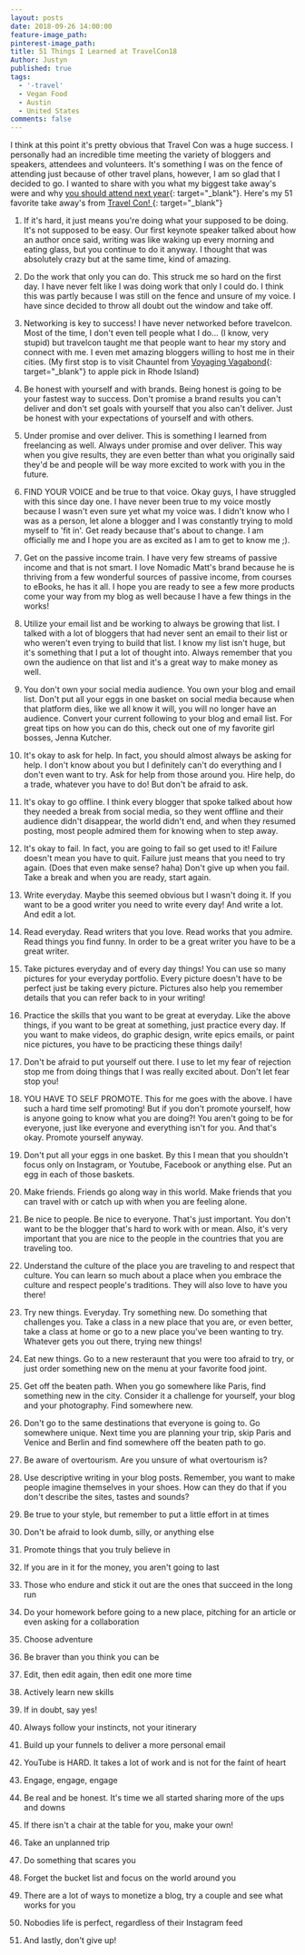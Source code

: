 ```yaml
---
layout: posts
date: 2018-09-26 14:00:00
feature-image_path:
pinterest-image_path:
title: 51 Things I Learned at TravelCon18
Author: Justyn
published: true
tags:
  - '-travel'
  - Vegan Food
  - Austin
  - United States
comments: false
---
```


I think at this point it's pretty obvious that Travel Con was a huge success. I personally had an incredible time meeting the variety of bloggers and speakers, attendees and volunteers. It's something I was on the fence of attending just because of other travel plans, however, I am so glad that I decided to go. I wanted to share with you what my biggest take away's were and why [you should attend next year](https://travelcon.org/){: target="_blank"}. Here's my 51 favorite take away's from [Travel Con!&nbsp;](https://travelcon.org/){: target="_blank"}

1. If it's hard, it just means you're doing what your supposed to be doing. It's not supposed to be easy. Our first keynote speaker talked about how an author once said, writing was like waking up every morning and eating glass, but you continue to do it anyway. I thought that was absolutely crazy but at the same time, kind of amazing.

2. Do the work that only you can do. This struck me so hard on the first day. I have never felt like I was doing work that only I could do. I think this was partly because I was still on the fence and unsure of my voice. I have since decided to throw all doubt out the window and take off.&nbsp;

3. Networking is key to success! I have never networked before travelcon. Most of the time, I don't even tell people what I do... (I know, very stupid) but travelcon taught me that people want to hear my story and connect with me. I even met amazing bloggers willing to host me in their cities. (My first stop is to visit Chauntel from [Voyaging Vagabond](https://voyagingvagabond.com/){: target="_blank"} to apple pick in Rhode Island)

4. Be honest with yourself and with brands. Being honest is going to be your fastest way to success. Don't promise a brand results you can't deliver and don't set goals with yourself that you also can't deliver. Just be honest with your expectations of yourself and with others.&nbsp;

5. Under promise and over deliver. This is something I learned from freelancing as well. Always under promise and over deliver. This way when you give results, they are even better than what you originally said they'd be and people will be way more excited to work with you in the future.&nbsp;

6. FIND YOUR VOICE and be true to that voice. Okay guys, I have struggled with this since day one. I have never been true to my voice mostly because I wasn't even sure yet what my voice was. I didn't know who I was as a person, let alone a blogger and I was constantly trying to mold myself to 'fit in'. Get ready because that's about to change. I am officially me and I hope you are as excited as I am to get to know me ;).

7. Get on the passive income train. I have very few streams of passive income and that is not smart. I love Nomadic Matt's brand because he is thriving from a few wonderful sources of passive income, from courses to eBooks, he has it all. I hope you are ready to see a few more products come your way from my blog as well because I have a few things in the works!&nbsp;

8. Utilize your email list and be working to always be growing that list. I talked with a lot of bloggers that had never sent an email to their list or who weren't even trying to build that list. I know my list isn't huge, but it's something that I put a lot of thought into. Always remember that you own the audience on that list and it's a great way to make money as well.&nbsp;

9. You don't own your social media audience. You own your blog and email list. Don't put all your eggs in one basket on social media because when that platform dies, like we all know it will, you will no longer have an audience. Convert your current following to your blog and email list. For great tips on how you can do this, check out one of my favorite girl bosses, Jenna Kutcher.&nbsp;

10. It's okay to ask for help. In fact, you should almost always be asking for help. I don't know about you but I definitely can't do everything and I don't even want to try. Ask for help from those around you. Hire help, do a trade, whatever you have to do! But don't be afraid to ask.&nbsp;

11. It's okay to go offline. I think every blogger that spoke talked about how they needed a break from social media, so they went offline and their audience didn't disappear, the world didn't end, and when they resumed posting, most people admired them for knowing when to step away.

12. It's okay to fail. In fact, you are going to fail so get used to it! Failure doesn't mean you have to quit. Failure just means that you need to try again. (Does that even make sense? haha) Don't give up when you fail. Take a break and when you are ready, start again.&nbsp;

13. Write everyday. Maybe this seemed obvious but I wasn't doing it. If you want to be a good writer you need to write every day! And write a lot. And edit a lot.&nbsp;

14. Read everyday. Read writers that you love. Read works that you admire. Read things you find funny. In order to be a great writer you have to be a great writer.&nbsp;&nbsp;

15. Take pictures everyday and of every day things! You can use so many pictures for your everyday portfolio. Every picture doesn't have to be perfect just be taking every picture. Pictures also help you remember details that you can refer back to in your writing!&nbsp;

16. Practice the skills that you want to be great at everyday. Like the above things, if you want to be great at something, just practice every day. If you want to make videos, do graphic design, write epics emails, or paint nice pictures, you have to be practicing these things daily!&nbsp;

17. Don't be afraid to put yourself out there. I use to let my fear of rejection stop me from doing things that I was really excited about. Don't let fear stop you!&nbsp;

18. YOU HAVE TO SELF PROMOTE. This for me goes with the above. I have such a hard time self promoting! But if you don't promote yourself, how is anyone going to know what you are doing?! You aren't going to be for everyone, just like everyone and everything isn't for you. And that's okay. Promote yourself anyway.

19. Don't put all your eggs in one basket. By this I mean that you shouldn't focus only on Instagram, or Youtube, Facebook or anything else. Put an egg in each of those baskets.&nbsp;

20. Make friends. Friends go along way in this world. Make friends that you can travel with or catch up with when you are feeling alone.&nbsp;

21. Be nice to people. Be nice to everyone. That's just important. You don't want to be the blogger that's hard to work with or mean. Also, it's very important that you are nice to the people in the countries that you are traveling too.&nbsp;

22. Understand the culture of the place you are traveling to and respect that culture. You can learn so much about a place when you embrace the culture and respect people's traditions. They will also love to have you there!

23. Try new things. Everyday. Try something new. Do something that challenges you. Take a class in a new place that you are, or even better, take a class at home or go to a new place you've been wanting to try. Whatever gets you out there, trying new things!

24. Eat new things. Go to a new resteraunt that you were too afraid to try, or just order something new on the menu at your favorite food joint.&nbsp;

25. Get off the beaten path. When you go somewhere like Paris, find something new in the city. Consider it a challenge for yourself, your blog and your photography. Find somewhere new.

26. Don't go to the same destinations that everyone is going to. Go somewhere unique. Next time you are planning your trip, skip Paris and Venice and Berlin and find somewhere off the beaten path to go.&nbsp;

27. Be aware of overtourism. Are you unsure of what overtourism is?&nbsp;

28. Use descriptive writing in your blog posts. Remember, you want to make people imagine themselves in your shoes. How can they do that if you don't describe the sites, tastes and sounds?

29. Be true to your style, but remember to put a little effort in at times

30. Don't be afraid to look dumb, silly, or anything else

31. Promote things that you truly believe in

32. If you are in it for the money, you aren't going to last

33. Those who endure and stick it out are the ones that succeed in the long run

34. Do your homework before going to a new place, pitching for an article or even asking for a collaboration

35. Choose adventure

36. Be braver than you think you can be

37. Edit, then edit again, then edit one more time

38. Actively learn new skills

39. If in doubt, say yes!&nbsp;

40. Always follow your instincts, not your itinerary

41. Build up your funnels to deliver a more personal email

42. YouTube is HARD. It takes a lot of work and is not for the faint of heart

43. Engage, engage, engage

44. Be real and be honest. It's time we all started sharing more of the ups and downs

45. If there isn't a chair at the table for you, make your own!&nbsp;

46. Take an unplanned trip

47. Do something that scares you

48. Forget the bucket list and focus on the world around you

49. There are a lot of ways to monetize a blog, try a couple and see what works for you

50. Nobodies life is perfect, regardless of their Instagram feed

51. And lastly, don't give up!&nbsp;